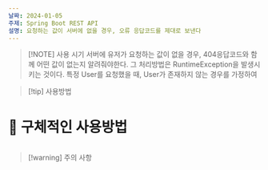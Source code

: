 ```yaml
---
날짜: 2024-01-05
주제: Spring Boot REST API
설명: 요청하는 값이 서버에 없을 경우, 오류 응답코드를 제대로 보낸다
---
```

> [!NOTE] 사용 시기
> 서버에 유저가 요청하는 값이 없을 경우, 404응답코드와 함께 어떤 값이 없는지 알려줘야한다.
> 그 처리방법은 RuntimeException을 발생시키는 것이다.
> 특정 User를 요청했을 때, User가  존재하지 않는 경우를 가정하여 
> 

> [!tip] 사용방법

# 🚀 구체적인 사용방법
 ```java 
 
 ```

> [!warning] 주의 사항


